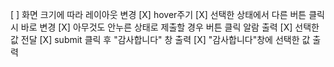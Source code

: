 [ ] 화면 크기에 따라 레이아웃 변경
[X] hover주기
[X] 선택한 상태에서 다른 버튼 클릭시 바로 변경
[X] 아무것도 안누른 상태로 제출할 경우 버튼 클릭 알람 출력
[X] 선택한 값 전달
[X] submit 클릭 후 "감사합니다" 창 출력
[X] "감사합니다"창에 선택한 값 출력
